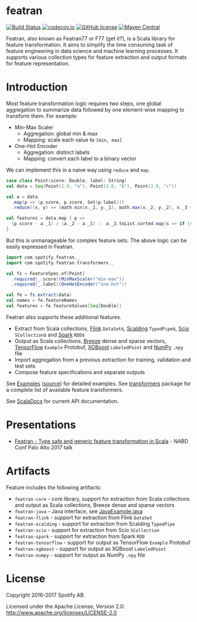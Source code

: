 featran
=======

[![Build Status](https://travis-ci.org/spotify/featran.svg?branch=master)](https://travis-ci.org/spotify/featran)
[![codecov.io](https://codecov.io/github/spotify/featran/coverage.svg?branch=master)](https://codecov.io/github/spotify/featran?branch=master)
[![GitHub license](https://img.shields.io/github/license/spotify/featran.svg)](./LICENSE)
[![Maven Central](https://img.shields.io/maven-central/v/com.spotify/featran-core_2.11.svg)](https://maven-badges.herokuapp.com/maven-central/com.spotify/featran-core_2.11)

Featran, also known as Featran77 or F77 (get it?), is a Scala library for feature transformation. It aims to simplify the time consuming task of feature engineering in data science and machine learning processes. It supports various collection types for feature extraction and output formats for feature representation.

# Introduction

Most feature transformation logic requires two steps, one global aggregation to summarize data followed by one element-wise mapping to transform them. For example:

- Min-Max Scaler
  - Aggregation: global min & max
  - Mapping: scale each value to `[min, max]`
- One-Hot Encoder
  - Aggregation: distinct labels
  - Mapping: convert each label to a binary vector

We can implement this in a naive way using `reduce` and `map`.

```scala
case class Point(score: Double, label: String)
val data = Seq(Point(1.0, "a"), Point(2.0, "b"), Point(3.0, "c"))

val a = data
  .map(p => (p.score, p.score, Set(p.label)))
  .reduce((x, y) => (math.min(x._1, y._1), math.max(x._2, y._2), x._3 ++ y._3))

val features = data.map { p =>
  (p.score - a._1) / (a._2 - a._1) :: a._3.toList.sorted.map(s => if (s == p.label) 1.0 else 0.0)
}
```

But this is unmanageable for complex feature sets. The above logic can be easily expressed in Featran.

```scala
import com.spotify.featran._
import com.spotify.featran.transformers._

val fs = FeatureSpec.of[Point]
  .required(_.score)(MinMaxScaler("min-max"))
  .required(_.label)(OneHotEncoder("one-hot"))

val fe = fs.extract(data)
val names = fe.featureNames
val features = fe.featureValues[Seq[Double]]
```

Featran also supports these additional features.

- Extract from Scala collections, [Flink](http://flink.apache.org/) `DataSet`s, [Scalding](https://github.com/twitter/scalding) `TypedPipe`s, [Scio](https://github.com/spotify/scio) `SCollection`s and [Spark](https://spark.apache.org/) `RDD`s
- Output as Scala collections, [Breeze](https://github.com/scalanlp/breeze) dense and sparse vectors,  [TensorFlow](https://www.tensorflow.org/) `Example` Protobuf, [XGBoost](https://github.com/dmlc/xgboost) `LabeledPoint` and [NumPy](http://www.numpy.org/) `.npy` file
- Import aggregation from a previous extraction for training, validation and test sets
- Compose feature specifications and separate outputs

See [Examples](https://spotify.github.io/featran/examples/Examples.scala.html) ([source](https://github.com/spotify/featran/blob/master/examples/src/main/scala/Examples.scala)) for detailed examples. See [transformers](https://spotify.github.io/featran/api/index.html#com.spotify.featran.transformers.package) package for a complete list of available feature transformers.

See [ScalaDocs](https://spotify.github.io/featran) for current API documentation.

# Presentations

- [Featran - Type safe and generic feature transformation in Scala](https://www.lyh.me/slides/featran.html) - NABD Conf Palo Alto 2017 talk

# Artifacts

Feature includes the following artifacts:

- `featran-core` - core library, support for extraction from Scala collections and output as Scala collections, Breeze dense and sparse vectors
- `featran-java` - Java interface, see [JavaExample.java](https://github.com/spotify/featran/blob/master/java/src/test/java/com/spotify/featran/java/examples/JavaExample.java)
- `featran-flink` - support for extraction from Flink `DataSet`
- `featran-scalding` - support for extraction from Scalding `TypedPipe`
- `featran-scio` - support for extraction from Scio `SCollection`
- `featran-spark` - support for extraction from Spark `RDD`
- `featran-tensorflow` - support for output as TensorFlow `Example` Protobuf
- `featran-xgboost` - support for output as XGBoost `LabeledPoint`
- `featran-numpy` - support for output as NumPy `.npy` file

# License

Copyright 2016-2017 Spotify AB.

Licensed under the Apache License, Version 2.0: http://www.apache.org/licenses/LICENSE-2.0
